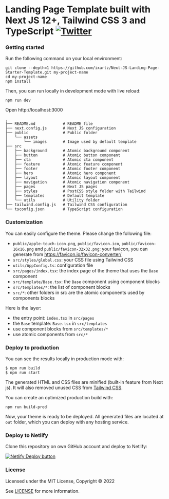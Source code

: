 # Landing Page Template built with Next JS 12+, Tailwind CSS 3 and TypeScript [![Twitter](https://img.shields.io/twitter/url/https/twitter.com/cloudposse.svg?style=social&label=Follow%20%40Ixartz)](https://twitter.com/ixartz)

### Getting started

Run the following command on your local environment:

```
git clone --depth=1 https://github.com/ixartz/Next-JS-Landing-Page-Starter-Template.git my-project-name
cd my-project-name
npm install
```

Then, you can run locally in development mode with live reload:

```
npm run dev
```

Open http://localhost:3000 

```
.
├── README.md            # README file
├── next.config.js       # Next JS configuration
├── public               # Public folder
│   └── assets
│       └── images       # Image used by default template
├── src
│   ├── background       # Atomic background component
│   ├── button           # Atomic button component
│   ├── cta              # Atomic cta component
│   ├── feature          # Atomic feature component
│   ├── footer           # Atomic footer component
│   ├── hero             # Atomic hero component
│   ├── layout           # Atomic layout component
│   ├── navigation       # Atomic navigation component
│   ├── pages            # Next JS pages
│   ├── styles           # PostCSS style folder with Tailwind
│   ├── templates        # Default template
│   └── utils            # Utility folder
├── tailwind.config.js   # Tailwind CSS configuration
└── tsconfig.json        # TypeScript configuration
```

### Customization

You can easily configure the theme. Please change the following file:

- `public/apple-touch-icon.png`, `public/favicon.ico`, `public/favicon-16x16.png` and `public/favicon-32x32.png`: your favicon, you can generate from https://favicon.io/favicon-converter/
- `src/styles/global.css`: your CSS file using Tailwind CSS
- `utils/AppConfig.ts`: configuration file
- `src/pages/index.tsx`: the index page of the theme that uses the `Base` component
- `src/template/Base.tsx`: the `Base` component using component blocks
- `src/templates/*`: the list of component blocks
- `src/*`: other folders in src are the atomic components used by components blocks

Here is the layer:

- the entry point: `index.tsx` in `src/pages`
- the `Base` template: `Base.tsx` in `src/templates`
- use component blocks from `src/templates/*`
- use atomic components from `src/*`

### Deploy to production

You can see the results locally in production mode with:

```
$ npm run build
$ npm run start
```

The generated HTML and CSS files are minified (built-in feature from Next js). It will also removed unused CSS from [Tailwind CSS](https://tailwindcss.com).

You can create an optimized production build with:

```
npm run build-prod
```

Now, your theme is ready to be deployed. All generated files are located at `out` folder, which you can deploy with any hosting service.

### Deploy to Netlify

Clone this repository on own GitHub account and deploy to Netlify:

[![Netlify Deploy button](https://www.netlify.com/img/deploy/button.svg)](https://app.netlify.com/start/deploy?repository=https://github.com/ixartz/Next-JS-Landing-Page-Starter-Template)

### License

Licensed under the MIT License, Copyright © 2022

See [LICENSE](LICENSE) for more information.

